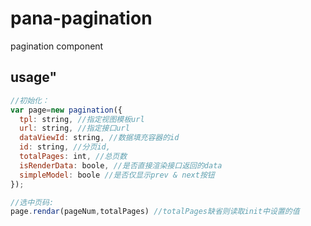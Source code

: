 # pana-pagination
pagination component

## usage"
```javascript
//初始化：
var page=new pagination({
  tpl: string, //指定视图模板url
  url: string, //指定接口url
  dataViewId: string, //数据填充容器的id
  id: string, //分页id,
  totalPages: int, //总页数
  isRenderData: boole, //是否直接渲染接口返回的data
  simpleModel: boole //是否仅显示prev & next按钮
});

//选中页码:
page.rendar(pageNum,totalPages) //totalPages缺省则读取init中设置的值
